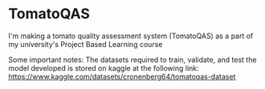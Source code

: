 # TomatoQAS
I'm making a tomato quality assessment system (TomatoQAS) as a part of my university's Project Based Learning course

Some important notes: 
The datasets required to train, validate, and test the model developed is stored on kaggle at the following link:
https://www.kaggle.com/datasets/cronenberg64/tomatoqas-dataset



